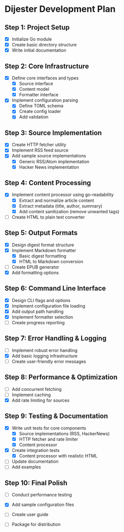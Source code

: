 # Dijester Development Plan

## Step 1: Project Setup

- [x] Initialize Go module
- [x] Create basic directory structure
- [x] Write initial documentation

## Step 2: Core Infrastructure

- [x] Define core interfaces and types
  - [x] Source interface
  - [x] Content model
  - [x] Formatter interface
- [x] Implement configuration parsing
  - [x] Define TOML schema
  - [x] Create config loader
  - [x] Add validation

## Step 3: Source Implementation

- [x] Create HTTP fetcher utility
- [x] Implement RSS feed source
- [x] Add sample source implementations
  - [x] Generic RSS/Atom implementation
  - [x] Hacker News implementation

## Step 4: Content Processing

- [x] Implement content processor using go-readability
  - [x] Extract and normalize article content
  - [x] Extract metadata (title, author, summary)
  - [x] Add content sanitization (remove unwanted tags)
- [ ] Create HTML to plain text converter

## Step 5: Output Formats

- [x] Design digest format structure
- [x] Implement Markdown formatter
  - [x] Basic digest formatting
  - [x] HTML to Markdown conversion
- [ ] Create EPUB generator
- [x] Add formatting options

## Step 6: Command Line Interface

- [x] Design CLI flags and options
- [x] Implement configuration file loading
- [x] Add output path handling
- [x] Implement formatter selection
- [ ] Create progress reporting

## Step 7: Error Handling & Logging

- [ ] Implement robust error handling
- [x] Add basic logging infrastructure
- [ ] Create user-friendly error messages

## Step 8: Performance & Optimization

- [ ] Add concurrent fetching
- [ ] Implement caching
- [x] Add rate limiting for sources

## Step 9: Testing & Documentation

- [x] Write unit tests for core components
  - [x] Source implementations (RSS, HackerNews)
  - [x] HTTP fetcher and rate limiter
  - [x] Content processor
- [x] Create integration tests
  - [x] Content processor with realistic HTML
- [ ] Update documentation
- [ ] Add examples

## Step 10: Final Polish

- [ ] Conduct performance testing
- [x] Add sample configuration files
- [ ] Create user guide
- [ ] Package for distribution


